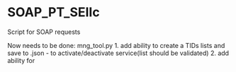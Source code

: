 # SOAP_PT_SEIIc
Script for SOAP requests 


Now needs to be done:
  mng_tool.py
    1. add ability to create a TIDs lists and save to .json -  to activate/deactivate service(list should be validated)
    2. add ability for 
